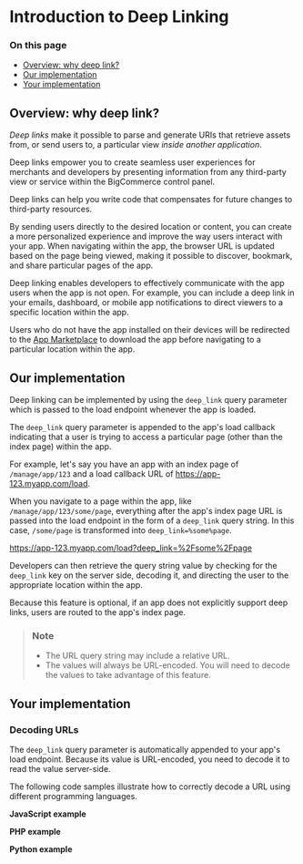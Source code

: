 # Introduction to Deep Linking

<div class="otp" id="no-index">

### On this page

- [Overview: why deep link?](#overview-why-deep-link)
- [Our implementation](#our-implementation)
- [Your implementation](#your-implementation)

</div>

## Overview: why deep link?
<!-- explanation: what is a deep link? -->
<!-- explanation: what does a deep link do? -->
_Deep links_ make it possible to parse and generate URIs that retrieve assets from, or send users to, a particular view _inside another application_. 
<!-- explanation: what is it a link to? -->

<!-- explanation: what kind of developer would want to use BC's deep linking feature? -->

<!-- explanation: why would this developer want to use BC's deep linking feature? -->
Deep links empower you to create seamless user experiences for merchants and developers by presenting information from any third-party view or service within the BigCommerce control panel. 

Deep links can help you write code that compensates for future changes to third-party resources.

<!-- TODO explanation: review [types of apps](https://developer.bigcommerce.com/api-docs/apps/guide/types) and segment description of deep linking benefits for different types -->


By sending users directly to the desired location or content, you can create a more personalized experience and improve the way users interact with your app. When navigating within the app, the browser URL is updated based on the page being viewed, making it possible to discover, bookmark, and share particular pages of the app. 

Deep linking enables developers to effectively communicate with the app users when the app is not open. For example, you can include a deep link in your emails, dashboard, or mobile app notifications to direct viewers to a specific location within the app.

Users who do not have the app installed on their devices will be redirected to the [App Marketplace](https://www.bigcommerce.com/apps/) to download the app before navigating to a particular location within the app.

## Our implementation
<!-- reference -->

Deep linking can be implemented by using the `deep_link` query parameter which is passed to the load endpoint whenever the app is loaded. 

The `deep_link` query parameter is appended to the app's load callback indicating that a user is trying to access a particular page (other than the index page) within the app.

For example, let's say you have an app with an index page of `/manage/app/123` and a load callback URL of https://app-123.myapp.com/load.

When you navigate to a page within the app, like `/manage/app/123/some/page`, everything after the app's index page URL is passed into the load endpoint in the form of a `deep_link` query string. In this case, `/some/page` is transformed into `deep_link=%some%page`.

https://app-123.myapp.com/load?deep_link=%2Fsome%2Fpage

Developers can then retrieve the query string value by checking for the `deep_link` key on the server side, decoding it, and directing the user to the appropriate location within the app.

Because this feature is optional, if an app does not explicitly support deep links, users are routed to the app's index page.

<div class="HubBlock--callout">
<div class="CalloutBlock--info">
<div class="HubBlock-content">

> ### Note
> * The URL query string may include a relative URL. 
> * The values will always be URL-encoded. You will need to decode the values to take advantage of this feature.

</div>
</div>
</div>

## Your implementation
<!-- reference -->
### Decoding URLs
<!-- how to -->
The `deep_link` query parameter is automatically appended to your app's load endpoint. Because its value is URL-encoded, you need to decode it to read the value server-side. 

The following code samples illustrate how to correctly decode a URL using different programming languages.

**JavaScript example**

**PHP example**

**Python example**

